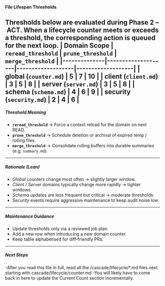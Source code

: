 <!-- @meta {
  "fileType": "permanent",
  "purpose": "Defines counter thresholds that trigger rereads, pruning, or summary merges for each lifecycle scope.",
  "editPolicy": "appendOrReplace",
  "routeScope": "global"
} -->
#### File Lifespan Thresholds
Thresholds below are evaluated during **Phase 2 – ACT**. When a lifecycle counter meets or exceeds a threshold, the corresponding action is queued for the next loop.
| Domain Scope | `reread_threshold` | `prune_threshold` | `merge_threshold` |
|--------------|--------------------|-------------------|-------------------|
| global (`counter.md`) | 5 | 7 | 10 |
| client (`client.md`)  | 3 | 5 | 8 |
| server (`server.md`)  | 3 | 5 | 8 |
| schema (`schema.md`)  | 4 | 6 | 9 |
| security (`security.md`) | 2 | 4 | 6 |
---
##### Threshold Meaning
- **`reread_threshold`** → Force a context reload for the domain on next READ.
- **`prune_threshold`** → Schedule deletion or archival of expired temp / rolling files.
- **`merge_threshold`** → Consolidate rolling buffers into durable summaries (e.g. `summary.md`).
---
##### Rationale (Lean)
- *Global* counters change most often → slightly larger window.
- *Client / Server* domains typically change more rapidly → tighter windows.
- *Schema* updates are less frequent but critical → moderate thresholds.
- *Security* events require aggressive maintenance to keep audit noise low.
---
##### Maintenance Guidance
- Update thresholds only via a reviewed job plan.
- Add a new row when introducing a new domain counter.
- Keep table alphabetised for diff‑friendly PRs.
---
##### Next Steps
-After you read this file in full, read all the /cascade/lifecycle/*.md files next starting with cascade/lifecycle/counter.md
-You will likely have to come back in here to update the Current Count section incrementally.
